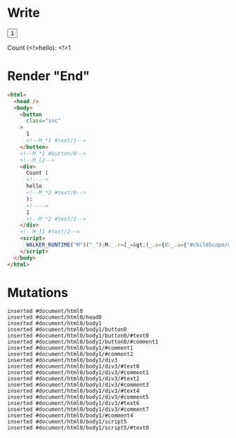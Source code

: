 # Write
  <button class=inc>1<!--M_*1 #text/1--></button><!--M_*1 #button/0--><!--M_[2--><div>Count (<!>hello<!--M_*2 #text/0-->): <!>1<!--M_*2 #text/1--></div><!--M_]1 #text/2--><script>WALKER_RUNTIME("M")("_");M._.r=[_=>(_.e={0:_.a={"#childScope/0":_.c={input:_.b={name:"hello"},x:1,"#text/2!":_.d={}}},1:_.c,2:_.d},_.b.renderBody=_.c["#text/2("]=_._["packages/translator-tags/src/__tests__/fixtures/custom-tag-parameters-from-attributes/template.marko_1_renderer"](_.a),_.e),1,"packages/translator-tags/src/__tests__/fixtures/custom-tag-parameters-from-attributes/components/custom-tag.marko_0_x",0];M._.w()</script>


# Render "End"
```html
<html>
  <head />
  <body>
    <button
      class="inc"
    >
      1
      <!--M_*1 #text/1-->
    </button>
    <!--M_*1 #button/0-->
    <!--M_[2-->
    <div>
      Count (
      <!---->
      hello
      <!--M_*2 #text/0-->
      ): 
      <!---->
      1
      <!--M_*2 #text/1-->
    </div>
    <!--M_]1 #text/2-->
    <script>
      WALKER_RUNTIME("M")("_");M._.r=[_=&gt;(_.e={0:_.a={"#childScope/0":_.c={input:_.b={name:"hello"},x:1,"#text/2!":_.d={}}},1:_.c,2:_.d},_.b.renderBody=_.c["#text/2("]=_._["packages/translator-tags/src/__tests__/fixtures/custom-tag-parameters-from-attributes/template.marko_1_renderer"](_.a),_.e),1,"packages/translator-tags/src/__tests__/fixtures/custom-tag-parameters-from-attributes/components/custom-tag.marko_0_x",0];M._.w()
    </script>
  </body>
</html>
```

# Mutations
```
inserted #document/html0
inserted #document/html0/head0
inserted #document/html0/body1
inserted #document/html0/body1/button0
inserted #document/html0/body1/button0/#text0
inserted #document/html0/body1/button0/#comment1
inserted #document/html0/body1/#comment1
inserted #document/html0/body1/#comment2
inserted #document/html0/body1/div3
inserted #document/html0/body1/div3/#text0
inserted #document/html0/body1/div3/#comment1
inserted #document/html0/body1/div3/#text2
inserted #document/html0/body1/div3/#comment3
inserted #document/html0/body1/div3/#text4
inserted #document/html0/body1/div3/#comment5
inserted #document/html0/body1/div3/#text6
inserted #document/html0/body1/div3/#comment7
inserted #document/html0/body1/#comment4
inserted #document/html0/body1/script5
inserted #document/html0/body1/script5/#text0
```
